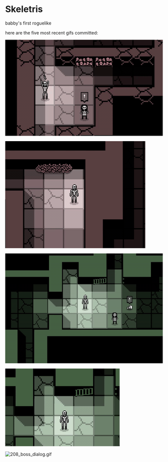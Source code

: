 # Skeletris
babby's first roguelike

here are the five most recent gifs committed:

![212_skull_racks.gif](gifs/212_skull_racks.gif?raw=true "212_skull_racks")

![211_bone_piles.gif](gifs/211_bone_piles.gif?raw=true "211_bone_piles")

![210_gate_dialog.gif](gifs/210_gate_dialog.gif?raw=true "210_gate_dialog")

![209_gate.gif](gifs/209_gate.gif?raw=true "209_gate")

![208_boss_dialog.gif](gifs/208_boss_dialog.gif?raw=true "208_boss_dialog")

